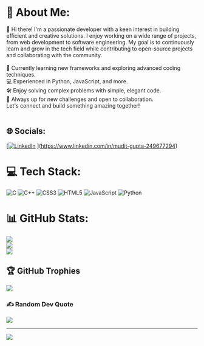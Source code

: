 # 💫 About Me:
👋 Hi there! I'm a passionate developer with a keen interest in building efficient and creative solutions. I enjoy working on a wide range of projects, from web development to software engineering. My goal is to continuously learn and grow in the tech field while contributing to open-source projects and collaborating with the community.<br><br>🌱 Currently learning new frameworks and exploring advanced coding techniques.<br>💻 Experienced in Python, JavaScript, and more.<br>🛠️ Enjoy solving complex problems with simple, elegant code.<br>🚀 Always up for new challenges and open to collaboration.<br>Let's connect and build something amazing together!<br><br>


## 🌐 Socials:
[[![LinkedIn](https://img.shields.io/badge/LinkedIn-%230077B5.svg?logo=linkedin&logoColor=white)](https://linkedin.com/in/MuditGupta) ](https://www.linkedin.com/in/mudit-gupta-249677294)

# 💻 Tech Stack:
![C](https://img.shields.io/badge/c-%2300599C.svg?style=for-the-badge&logo=c&logoColor=white) ![C++](https://img.shields.io/badge/c++-%2300599C.svg?style=for-the-badge&logo=c%2B%2B&logoColor=white) ![CSS3](https://img.shields.io/badge/css3-%231572B6.svg?style=for-the-badge&logo=css3&logoColor=white) ![HTML5](https://img.shields.io/badge/html5-%23E34F26.svg?style=for-the-badge&logo=html5&logoColor=white) ![JavaScript](https://img.shields.io/badge/javascript-%23323330.svg?style=for-the-badge&logo=javascript&logoColor=%23F7DF1E) ![Python](https://img.shields.io/badge/python-3670A0?style=for-the-badge&logo=python&logoColor=ffdd54)
# 📊 GitHub Stats:
![](https://github-readme-stats.vercel.app/api?username=MuditGupta07&theme=one_dark_pro&hide_border=false&include_all_commits=false&count_private=false)<br/>
![](https://github-readme-streak-stats.herokuapp.com/?user=MuditGupta07&theme=one_dark_pro&hide_border=false)<br/>
![](https://github-readme-stats.vercel.app/api/top-langs/?username=MuditGupta07&theme=one_dark_pro&hide_border=false&include_all_commits=false&count_private=false&layout=compact)

## 🏆 GitHub Trophies
![](https://github-profile-trophy.vercel.app/?username=MuditGupta07&theme=radical&no-frame=false&no-bg=false&margin-w=4)

### ✍️ Random Dev Quote
![](https://quotes-github-readme.vercel.app/api?type=horizontal&theme=tokyonight)

---
[![](https://visitcount.itsvg.in/api?id=MuditGupta07&icon=0&color=0)](https://visitcount.itsvg.in)

<!-- Proudly created with GPRM ( https://gprm.itsvg.in ) -->
